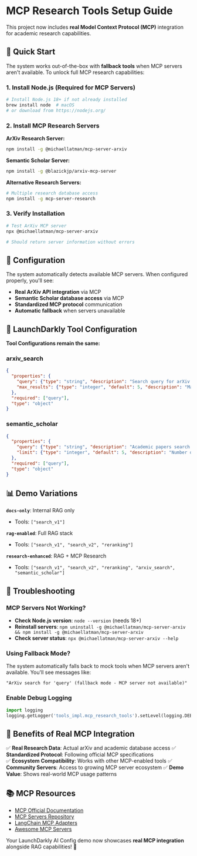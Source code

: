 # MCP Research Tools Setup Guide

This project now includes **real Model Context Protocol (MCP)** integration for academic research capabilities.

## 🚀 Quick Start

The system works out-of-the-box with **fallback tools** when MCP servers aren't available. To unlock full MCP research capabilities:

### 1. Install Node.js (Required for MCP Servers)
```bash
# Install Node.js 18+ if not already installed
brew install node  # macOS
# or download from https://nodejs.org/
```

### 2. Install MCP Research Servers

**ArXiv Research Server:**
```bash
npm install -g @michaellatman/mcp-server-arxiv
```

**Semantic Scholar Server:**
```bash
npm install -g @blazickjp/arxiv-mcp-server
```

**Alternative Research Servers:**
```bash
# Multiple research database access
npm install -g mcp-server-research
```

### 3. Verify Installation
```bash
# Test ArXiv MCP server
npx @michaellatman/mcp-server-arxiv

# Should return server information without errors
```

## 🔧 Configuration

The system automatically detects available MCP servers. When configured properly, you'll see:

- **Real ArXiv API integration** via MCP
- **Semantic Scholar database access** via MCP  
- **Standardized MCP protocol** communication
- **Automatic fallback** when servers unavailable

## 🎯 LaunchDarkly Tool Configuration

**Tool Configurations remain the same:**

### arxiv_search
```json
{
  "properties": {
    "query": {"type": "string", "description": "Search query for arXiv research papers"},
    "max_results": {"type": "integer", "default": 5, "description": "Maximum number of papers"}
  },
  "required": ["query"],
  "type": "object"
}
```

### semantic_scholar  
```json
{
  "properties": {
    "query": {"type": "string", "description": "Academic papers search query"},
    "limit": {"type": "integer", "default": 5, "description": "Number of results"}
  },
  "required": ["query"], 
  "type": "object"
}
```

## 📊 Demo Variations

**`docs-only`**: Internal RAG only
- Tools: `["search_v1"]`

**`rag-enabled`**: Full RAG stack  
- Tools: `["search_v1", "search_v2", "reranking"]`

**`research-enhanced`**: RAG + MCP Research
- Tools: `["search_v1", "search_v2", "reranking", "arxiv_search", "semantic_scholar"]`

## 🐛 Troubleshooting

### MCP Servers Not Working?
- **Check Node.js version**: `node --version` (needs 18+)
- **Reinstall servers**: `npm uninstall -g @michaellatman/mcp-server-arxiv && npm install -g @michaellatman/mcp-server-arxiv`
- **Check server status**: `npx @michaellatman/mcp-server-arxiv --help`

### Using Fallback Mode?
The system automatically falls back to mock tools when MCP servers aren't available. You'll see messages like:
```
"ArXiv search for 'query' (fallback mode - MCP server not available)"
```

### Enable Debug Logging
```python
import logging
logging.getLogger('tools_impl.mcp_research_tools').setLevel(logging.DEBUG)
```

## 🌟 Benefits of Real MCP Integration

✅ **Real Research Data**: Actual arXiv and academic database access
✅ **Standardized Protocol**: Following official MCP specifications  
✅ **Ecosystem Compatibility**: Works with other MCP-enabled tools
✅ **Community Servers**: Access to growing MCP server ecosystem
✅ **Demo Value**: Shows real-world MCP usage patterns

## 📚 MCP Resources

- [MCP Official Documentation](https://modelcontextprotocol.io/)
- [MCP Servers Repository](https://github.com/modelcontextprotocol/servers) 
- [LangChain MCP Adapters](https://python.langchain.com/docs/integrations/tools/mcp/)
- [Awesome MCP Servers](https://github.com/wong2/awesome-mcp-servers)

Your LaunchDarkly AI Config demo now showcases **real MCP integration** alongside RAG capabilities! 🚀